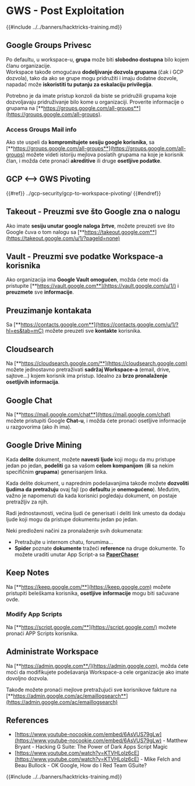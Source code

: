 # GWS - Post Exploitation

{{#include ../../banners/hacktricks-training.md}}

## Google Groups Privesc

Po defaultu, u workspace-u, **grupa** može biti **slobodno dostupna** bilo kojem članu organizacije.\
Workspace takođe omogućava **dodeljivanje dozvola grupama** (čak i GCP dozvola), tako da ako se grupe mogu pridružiti i imaju dodatne dozvole, napadač može **iskoristiti tu putanju za eskalaciju privilegija**.

Potrebno je da imate pristup konzoli da biste se pridružili grupama koje dozvoljavaju pridruživanje bilo kome u organizaciji. Proverite informacije o grupama na [**https://groups.google.com/all-groups**](https://groups.google.com/all-groups).

### Access Groups Mail info

Ako ste uspeli da **kompromitujete sesiju google korisnika**, sa [**https://groups.google.com/all-groups**](https://groups.google.com/all-groups) možete videti istoriju mejlova poslatih grupama na koje je korisnik član, i možda ćete pronaći **akreditive** ili druge **osetljive podatke**.

## GCP <--> GWS Pivoting

{{#ref}}
../gcp-security/gcp-to-workspace-pivoting/
{{#endref}}

## Takeout - Preuzmi sve što Google zna o nalogu

Ako imate **sesiju unutar google naloga žrtve**, možete preuzeti sve što Google čuva o tom nalogu sa [**https://takeout.google.com**](https://takeout.google.com/u/1/?pageId=none)

## Vault - Preuzmi sve podatke Workspace-a korisnika

Ako organizacija ima **Google Vault omogućen**, možda ćete moći da pristupite [**https://vault.google.com**](https://vault.google.com/u/1/) i **preuzmete** sve **informacije**.

## Preuzimanje kontakata

Sa [**https://contacts.google.com**](https://contacts.google.com/u/1/?hl=es&tab=mC) možete preuzeti sve **kontakte** korisnika.

## Cloudsearch

Na [**https://cloudsearch.google.com/**](https://cloudsearch.google.com) možete jednostavno pretraživati **sadržaj Workspace-a** (email, drive, sajtove...) kojem korisnik ima pristup. Idealno za **brzo pronalaženje osetljivih informacija**.

## Google Chat

Na [**https://mail.google.com/chat**](https://mail.google.com/chat) možete pristupiti Google **Chat-u**, i možda ćete pronaći osetljive informacije u razgovorima (ako ih ima).

## Google Drive Mining

Kada **delite** dokument, možete **navesti** **ljude** koji mogu da mu pristupe jedan po jedan, **podeliti** ga sa vašom **celom kompanijom** (**ili** sa nekim specifičnim **grupama**) generisanjem linka.

Kada delite dokument, u naprednim podešavanjima takođe možete **dozvoliti ljudima da pretražuju** ovaj fajl (po **defaultu** je **onemogućeno**). Međutim, važno je napomenuti da kada korisnici pogledaju dokument, on postaje pretražljiv za njih.

Radi jednostavnosti, većina ljudi će generisati i deliti link umesto da dodaju ljude koji mogu da pristupe dokumentu jedan po jedan.

Neki predloženi načini za pronalaženje svih dokumenata:

- Pretražujte u internom chatu, forumima...
- **Spider** poznate **dokumente** tražeći **reference** na druge dokumente. To možete uraditi unutar App Script-a sa [**PaperChaser**](https://github.com/mandatoryprogrammer/PaperChaser)

## **Keep Notes**

Na [**https://keep.google.com/**](https://keep.google.com) možete pristupiti beleškama korisnika, **osetljive** **informacije** mogu biti sačuvane ovde.

### Modify App Scripts

Na [**https://script.google.com/**](https://script.google.com/) možete pronaći APP Scripts korisnika.

## **Administrate Workspace**

Na [**https://admin.google.com**/](https://admin.google.com), možda ćete moći da modifikujete podešavanja Workspace-a cele organizacije ako imate dovoljno dozvola.

Takođe možete pronaći mejlove pretražujući sve korisnikove fakture na [**https://admin.google.com/ac/emaillogsearch**](https://admin.google.com/ac/emaillogsearch)

## References

- [https://www.youtube-nocookie.com/embed/6AsVUS79gLw](https://www.youtube-nocookie.com/embed/6AsVUS79gLw) - Matthew Bryant - Hacking G Suite: The Power of Dark Apps Script Magic
- [https://www.youtube.com/watch?v=KTVHLolz6cE](https://www.youtube.com/watch?v=KTVHLolz6cE) - Mike Felch and Beau Bullock - OK Google, How do I Red Team GSuite?

{{#include ../../banners/hacktricks-training.md}}
